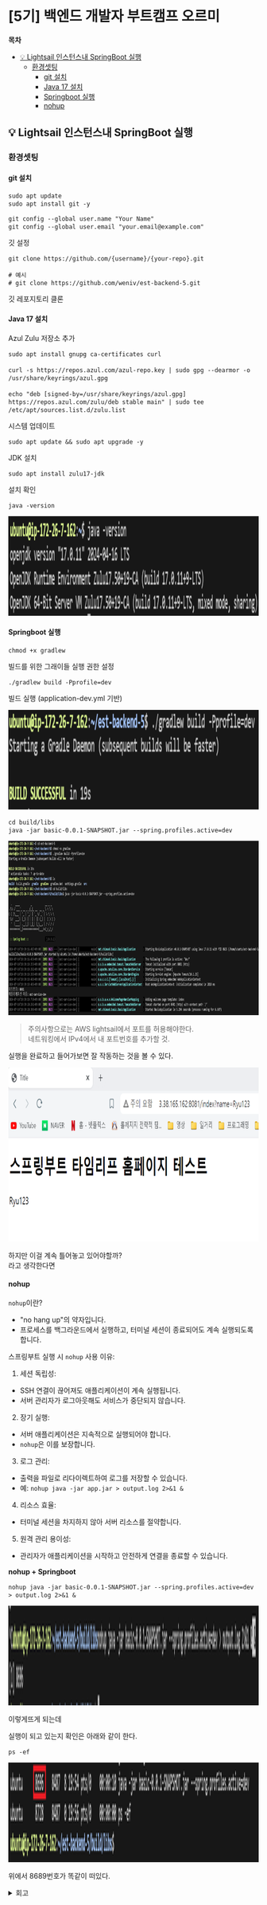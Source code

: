 # [5기] 백엔드 개발자 부트캠프 오르미

**목차**

- [💡 Lightsail 인스턴스내 SpringBoot 실행](#Lightsail)
  - [환경셋팅](#환경셋팅)
    - [git 설치](#git-설치)
    - [Java 17 설치](#java-17-설치)
    - [Springboot 실행](#springboot-실행)
    - [nohup](#nohup)



## 💡 Lightsail 인스턴스내 SpringBoot 실행
<a id="Lightsail"></a>

### 환경셋팅
<a id="환경셋팅"></a>

#### git 설치
<a id="git-설치"></a>

```shell
sudo apt update
sudo apt install git -y
```

```shell
git config --global user.name "Your Name"
git config --global user.email "your.email@example.com"
```

깃 설정

```shell
git clone https://github.com/{username}/{your-repo}.git

# 예시
# git clone https://github.com/weniv/est-backend-5.git
```
깃 레포지토리 클론

#### Java 17 설치
<a id="java-17-설치"></a>

Azul Zulu 저장소 추가

```shell
sudo apt install gnupg ca-certificates curl

curl -s https://repos.azul.com/azul-repo.key | sudo gpg --dearmor -o /usr/share/keyrings/azul.gpg

echo "deb [signed-by=/usr/share/keyrings/azul.gpg] https://repos.azul.com/zulu/deb stable main" | sudo tee /etc/apt/sources.list.d/zulu.list
```

시스템 업데이트
```shell
sudo apt update && sudo apt upgrade -y
```

JDK 설치
```shell
sudo apt install zulu17-jdk
```

설치 확인
```shell
java -version
```

<img src="img/day47/aws1.png" width="700" height="200" alt="">

#### Springboot 실행
<a id="Springboot 실행"></a>

```shell
chmod +x gradlew
```

빌드를 위한 그래이들 실행 권한 설정

```shell
./gradlew build -Pprofile=dev
```

빌드 실행 (application-dev.yml 기반)

<img src="img/day47/aws2.png" width="700" height="200" alt="">

```shell
cd build/libs
java -jar basic-0.0.1-SNAPSHOT.jar --spring.profiles.active=dev
```

<img src="img/day47/aws3.png" width="700" height="350" alt="">

> 주의사항으로는 AWS lightsail에서 포트를 허용해야한다.  
> 네트워킹에서 IPv4에서 내 포트번호를 추가할 것.
> 

실행을 완료하고 들어가보면 잘 작동하는 것을 볼 수 있다.

<img src="img/day47/aws4.png" width="700" height="350" alt="">

하지만 이걸 계속 틀어놓고 있어야할까?   
라고 생각한다면

#### nohup
<a id="nohup"></a>

`nohup`이란?

- "no hang up"의 약자입니다.
- 프로세스를 백그라운드에서 실행하고, 터미널 세션이 종료되어도 계속 실행되도록 합니다.

스프링부트 실행 시 `nohup` 사용 이유:

1. 세션 독립성:
  - SSH 연결이 끊어져도 애플리케이션이 계속 실행됩니다.
  - 서버 관리자가 로그아웃해도 서비스가 중단되지 않습니다.
2. 장기 실행:
  - 서버 애플리케이션은 지속적으로 실행되어야 합니다.
  - `nohup`은 이를 보장합니다.
3. 로그 관리:
  - 출력을 파일로 리다이렉트하여 로그를 저장할 수 있습니다.
  - 예: `nohup java -jar app.jar > output.log 2>&1 &`
4. 리소스 효율:
  - 터미널 세션을 차지하지 않아 서버 리소스를 절약합니다.
5. 원격 관리 용이성:
  - 관리자가 애플리케이션을 시작하고 안전하게 연결을 종료할 수 있습니다.


**nohup + Springboot**

```shell
nohup java -jar basic-0.0.1-SNAPSHOT.jar --spring.profiles.active=dev > output.log 2>&1 &
```

<img src="img/day47/aws5.png" width="700" height="200" alt="">

이렇게뜨게 되는데

실행이 되고 있는지 확인은 아래와 같이 한다.

```shell
ps -ef
```

<img src="img/day47/aws6.png" width="700" height="200" alt="">

위에서 8689번호가 똑같이 떠있다.





<details>
<summary> 회고 </summary>

조금 신기한 시간이었습니다. <br>
이제 진짜 뭔가 한발 다가선 느낌이 듭니다.<br>
<br>
힘들었던 시간이 조금 지나고 계단이 한개 올라간 느낌?<br>
이직은 많은 계단이 남았지만 성취감이 조금 드는 시간이었습니다.

</details>
